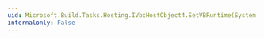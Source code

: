 ```yaml
---
uid: Microsoft.Build.Tasks.Hosting.IVbcHostObject4.SetVBRuntime(System.String)
internalonly: False
---
```

